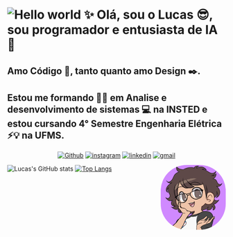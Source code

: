 # <img height="60" alt="Hello world" src="https://i0.wp.com/polekon.org/wp-content/uploads/2021/12/hello_world_title3.gif?resize=700%2C239&ssl=1"> ✨ Olá, sou o Lucas 😎, sou programador e entusiasta de IA 🤖
## Amo Código 🐍, tanto quanto amo Design ✒️. 
## Estou me formando 👨‍🎓 em Analise e desenvolvimento de sistemas 💻 na INSTED e estou cursando 4° Semestre Engenharia Elétrica ⚡💡 na UFMS.

<p align="center">
  <a href="https://github.com/LucasATS/"><img src="https://img.shields.io/badge/GitHub-100000?style=for-the-badge&amp;logo=github&amp;logoColor=white" alt="Github"></a>
  <a href="https://www.instagram.com/lukaolmd/"><img src="https://img.shields.io/badge/Instagram-E4405F?style=for-the-badge&amp;logo=instagram&amp;logoColor=white" alt="instagram"></a>
  <a href="https://www.linkedin.com/in/lucas-almeida-tiburtino-da-silva/"><img src="https://img.shields.io/badge/LinkedIn-0077B5?style=for-the-badge&amp;logo=linkedin&amp;logoColor=white" alt="linkedin"></a>
  <a href="mailto:lucas.almida.da.silva@gmail.com"><img src="https://img.shields.io/badge/Gmail-D14836?style=for-the-badge&logo=gmail&logoColor=white" alt="gmail"></a>  
</p>
 
<img align="right" alt="Lucas-pic" height="150" style="border-radius: 60px;" src="./src/img/cartoon1.png">

![Lucas's GitHub stats](https://github-readme-stats.vercel.app/api?username=LucasATS&show_icons=true)
[![Top Langs](https://github-readme-stats.vercel.app/api/top-langs/?username=LucasATS&layout=compact)](https://github.com/LucasATS/)
